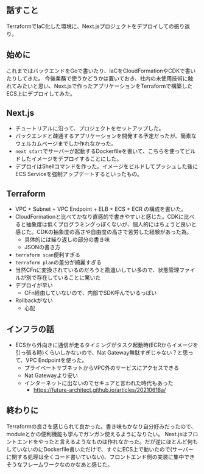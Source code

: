 ## 話すこと

TerraformでIaC化した環境に、Next.jsプロジェクトをデプロイしての振り返り。

## 始めに

これまではバックエンドをGoで書いたり、IaCをCloudFormationやCDKで書いたりしてきた。
今後業務で使うかどうかは置いておき、社内の未使用技術に触れてみたいと思い、Next.jsで作ったアプリケーションをTerraformで構築したECS上にデプロイしてみた。

## Next.js

- チュートリアルに沿って、プロジェクトをセットアップした。
- バックエンドと疎通するアプリケーションを開発する予定だったが、簡素なウェルカムページまでしか作れなかった。
- `next start`でサーバーが起動するDockerfileを書いて、こちらを使ってビルドしたイメージをデプロイすることにした。
- デプロイはShellコマンドを作った。イメージをビルドしてプッシュした後にECS Serviceを強制アップデートするといったもの。

## Terraform

- VPC + Subnet + VPC Endpoint + ELB + ECS + ECR の構成を書いた。
- CloudFormationと比べてかなり直感的で書きやすいと感じた。CDKに比べると抽象度は低くプログラミングっぽくないが、個人的にはちょうど良いと感じた。CDKの抽象度の高さや自由度の高さで苦労した経験があった為。
	- 具体的には繰り返しの部分の書き味
	- JSONの書き方
- `terraform scan`便利すぎる
- `terraform plan`の差分が綺麗すぎる
- 当然CFnに変換されているのだろうと勘違いしてい多ので、状態管理ファイルが別で存在していることに驚いた
- デプロイが早い
	- CFn経由していないので、内部でSDK呼んでいるっぽい
- Rollbackがない
	- 心配

## インフラの話

- ECSから外向きに通信が走るタイミングがタスク起動時(ECRからイメージを引っ張る時)くらいしかないので、Nat Gateway無駄すぎじゃない？と思って、VPC Endpointを使った。
	- プライベートサブネットからVPC外のサービスにアクセスできる
	- Nat Gatewayより安い
	- インターネットに出ないのでセキュアと言われた時代もあった
		- https://future-architect.github.io/articles/20210618a/

## 終わりに


Terraformの良さを感じられて良かった。書き味もかなり自分好みだったので、moduleとかの便利機能も学んでガンガン使えるようになりたい。
Next.jsはフロントエンドをやったと言えるようなものは作れなかった。だが逆にほとんど何もしていないのにDockerfile書いただけで、すぐにECS上で動いたので(サーバーに関する処理は全くコード書いていない)、フロントエンド側の実装に集中できそうなフレームワークなのかなあと感じた。
